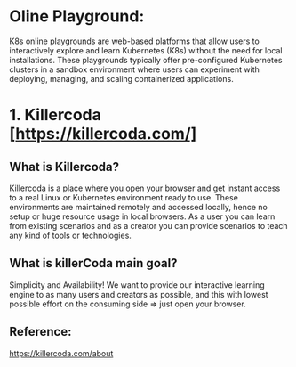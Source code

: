# Oline Playground:
K8s online playgrounds are web-based platforms that allow users to interactively explore and learn Kubernetes (K8s) without the need for local installations. These playgrounds typically offer pre-configured Kubernetes clusters in a sandbox environment where users can experiment with deploying, managing, and scaling containerized applications.

# 1. Killercoda [https://killercoda.com/]

## What is Killercoda?

Killercoda is a place where you open your browser and get instant access to a real Linux or Kubernetes environment ready to use. These environments are maintained remotely and accessed locally, hence no setup or huge resource usage in local browsers. As a user you can learn from existing scenarios and as a creator you can provide scenarios to teach any kind of tools or technologies.

## What is killerCoda main goal?
Simplicity and Availability! We want to provide our interactive learning engine to as many users and creators as possible, and this with lowest possible effort on the consuming side => just open your browser.

## Reference:  
https://killercoda.com/about
